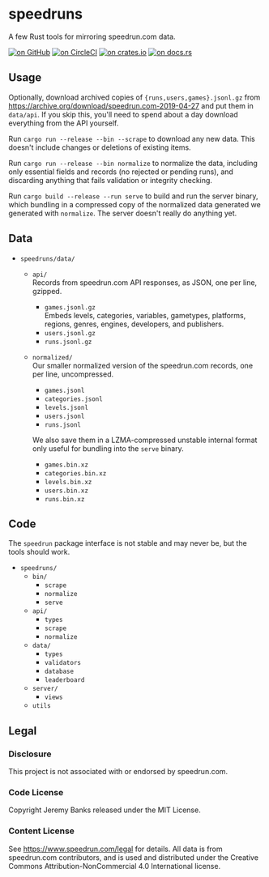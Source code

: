 # speedruns

A few Rust tools for mirroring speedrun.com data.

[![on GitHub](https://img.shields.io/github/last-commit/m/jeremyBanks/speedruns.svg?label=github)](https://github.com/jeremyBanks/speedruns/)
[![on CircleCI](https://circleci.com/gh/jeremyBanks/speedruns/tree/master.svg?style=svg&circle-token=bc9b0cb90d9bab53eaebdf02a1afa7e4dc1b57ad)](https://circleci.com/gh/jeremyBanks/speedruns/tree/master)
[![on crates.io](https://img.shields.io/crates/v/speedruns.svg)](https://crates.io/crates/speedruns/)
[![on docs.rs](https://docs.rs/speedruns/badge.svg)](https://docs.rs/speedruns/)

## Usage

Optionally, download archived copies of `{runs,users,games}.jsonl.gz` from https://archive.org/download/speedrun.com-2019-04-27 and put them in `data/api`. If you skip this, you'll need to spend about a day download everything from the API yourself.

Run `cargo run --release --bin --scrape` to download any new data. This doesn't include changes or deletions of existing items.

Run `cargo run --release --bin normalize` to normalize the data, including only essential fields and records (no rejected or pending runs), and discarding anything that fails validation or integrity checking.

Run `cargo build --release --run serve` to build and run the server binary, which bundling in a compressed copy of the normalized data generated we generated with `normalize`. The server doesn't really do anything yet.

## Data

- `speedruns/data/`
  - `api/`  
    Records from speedrun.com API responses, as JSON, one per line, gzipped.

    - `games.jsonl.gz`  
      Embeds levels, categories, variables, gametypes, platforms, regions, genres, engines, developers, and publishers.
    - `users.jsonl.gz`
    - `runs.jsonl.gz`
  - `normalized/`  
    Our smaller normalized version of the speedrun.com records, one per line, uncompressed.

    - `games.jsonl`
    - `categories.jsonl`
    - `levels.jsonl`
    - `users.jsonl`
    - `runs.jsonl`

    We also save them in a LZMA-compressed unstable internal format only useful for bundling into the `serve` binary.

    - `games.bin.xz`
    - `categories.bin.xz`
    - `levels.bin.xz`
    - `users.bin.xz`
    - `runs.bin.xz`

## Code

The `speedrun` package interface is not stable and may never be, but the tools should work.

- `speedruns/`
  - `bin/`
    - `scrape`
    - `normalize`
    - `serve`
  - `api/`
    - `types`
    - `scrape`
    - `normalize`
  - `data/`
    - `types`
    - `validators`
    - `database`
    - `leaderboard`
  - `server/`
    - `views`
  - `utils`

## Legal

### Disclosure

This project is not associated with or endorsed by speedrun.com.

### Code License

Copyright Jeremy Banks released under the MIT License.

### Content License

See <https://www.speedrun.com/legal> for details. All data is from speedrun.com
contributors, and is used and distributed under the Creative Commons
Attribution-NonCommercial 4.0 International license.
